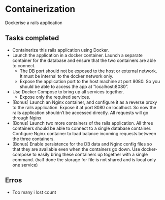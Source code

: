 # Containerization
Dockerise a rails application

## Tasks completed
- Containerize this rails application using Docker.
- Launch the application in a docker container. Launch a separate container for the database and ensure that the two containers are able to connect.
    - The DB port should not be exposed to the host or external network. It must be internal to the docker network only.
    - Expose the application port to the host machine at port 8080. So you should be able to access the app at “localhost:8080”.
- Use Docker Compose to bring up all services together.
    - Expose only the required services.
- [Bonus] Launch an Nginx container, and configure it as a reverse proxy to the rails application. Expose it at port 8080 on localhost. So now the rails application shouldn’t be accessed directly. All requests will go through Nginx
- [Bonus] Launch two more containers of the rails application. All three containers should be able to connect to a single database container. Configure Nginx container to load balance incoming requests between the three containers.
- [Bonus] Enable persistence for the DB data and Nginx config files so that they are available even when the containers go down. Use docker-compose to easily bring these containers up together with a single command. (half done the storage for file is not shared and is local only one service)


## Erros
- Too many i lost count
